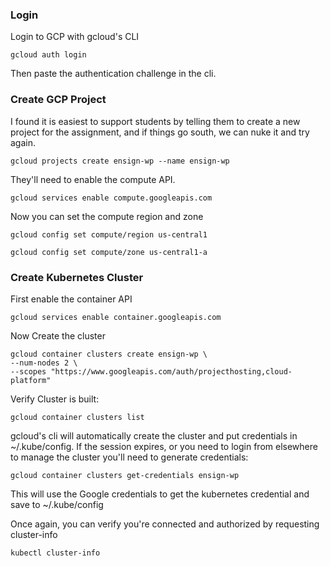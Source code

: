 ### Login
Login to GCP with gcloud's CLI

```
gcloud auth login
```
Then paste the authentication challenge in the cli.


### Create GCP Project

I found it is easiest to support students by telling them to create a new project for the assignment, and if things go south, we can nuke it and try again.
```
gcloud projects create ensign-wp --name ensign-wp
```

They'll need to enable the compute API.
```
gcloud services enable compute.googleapis.com
```

Now you can set the compute region and zone
```
gcloud config set compute/region us-central1
```

```
gcloud config set compute/zone us-central1-a
```

### Create Kubernetes Cluster

First enable the container API
```
gcloud services enable container.googleapis.com
```

Now Create the cluster
```
gcloud container clusters create ensign-wp \
--num-nodes 2 \
--scopes "https://www.googleapis.com/auth/projecthosting,cloud-platform"
```

Verify Cluster is built:
```
gcloud container clusters list
```

gcloud's cli will automatically create the cluster and put credentials in ~/.kube/config.
If the session expires, or you need to login from elsewhere to manage the cluster you'll need to generate credentials:

```
gcloud container clusters get-credentials ensign-wp 
```

This will use the Google credentials to get the kubernetes credential and save to ~/.kube/config

Once again, you can verify you're connected and authorized by requesting cluster-info
```
kubectl cluster-info
```

###
